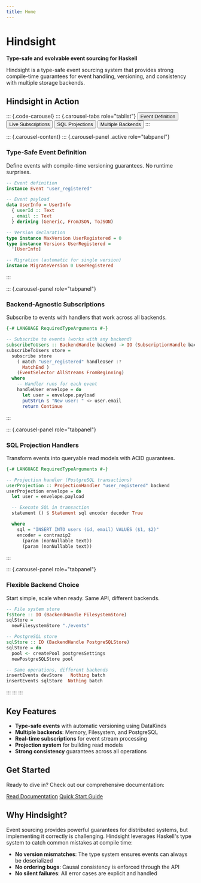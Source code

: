 ```yaml
---
title: Home
---
```


# Hindsight

**Type-safe and evolvable event sourcing for Haskell**

Hindsight is a type-safe event sourcing system that provides strong compile-time guarantees for event handling, versioning, and consistency with multiple storage backends.

## Hindsight in Action

::: {.code-carousel}
::: {.carousel-tabs role="tablist"}
<button class="carousel-tab" role="tab" aria-selected="true">Event Definition</button>
<button class="carousel-tab" role="tab" aria-selected="false">Live Subscriptions</button>
<button class="carousel-tab" role="tab" aria-selected="false">SQL Projections</button>
<button class="carousel-tab" role="tab" aria-selected="false">Multiple Backends</button>
:::

::: {.carousel-content}
::: {.carousel-panel .active role="tabpanel"}
### Type-Safe Event Definition

Define events with compile-time versioning guarantees. No runtime surprises.

```haskell
-- Event definition
instance Event "user_registered"

-- Event payload
data UserInfo = UserInfo
  { userId :: Text
  , email :: Text
  } deriving (Generic, FromJSON, ToJSON)

-- Version declaration
type instance MaxVersion UserRegistered = 0
type instance Versions UserRegistered =
  '[UserInfo]

-- Migration (automatic for single version)
instance MigrateVersion 0 UserRegistered
```
:::

::: {.carousel-panel role="tabpanel"}
### Backend-Agnostic Subscriptions

Subscribe to events with handlers that work across all backends.

```haskell
{-# LANGUAGE RequiredTypeArguments #-}

-- Subscribe to events (works with any backend)
subscribeToUsers :: BackendHandle backend -> IO (SubscriptionHandle backend)
subscribeToUsers store =
  subscribe store
    ( match "user_registered" handleUser :?
      MatchEnd )
    (EventSelector AllStreams FromBeginning)
  where
    -- Handler runs for each event
    handleUser envelope = do
      let user = envelope.payload
      putStrLn $ "New user: " <> user.email
      return Continue
```
:::

::: {.carousel-panel role="tabpanel"}
### SQL Projection Handlers

Transform events into queryable read models with ACID guarantees.

```haskell
{-# LANGUAGE RequiredTypeArguments #-}

-- Projection handler (PostgreSQL transactions)
userProjection :: ProjectionHandler "user_registered" backend
userProjection envelope = do
  let user = envelope.payload

  -- Execute SQL in transaction
  statement () $ Statement sql encoder decoder True

  where
    sql = "INSERT INTO users (id, email) VALUES ($1, $2)"
    encoder = contrazip2
      (param (nonNullable text))
      (param (nonNullable text))
```
:::

::: {.carousel-panel role="tabpanel"}
### Flexible Backend Choice

Start simple, scale when ready. Same API, different backends.

```haskell
-- File system store
fsStore :: IO (BackendHandle FilesystemStore)
sqlStore =
  newFilesystemStore "./events"

-- PostgreSQL store
sqlStore :: IO (BackendHandle PostgreSQLStore)
sqlStore = do
  pool <- createPool postgresSettings
  newPostgreSQLStore pool

-- Same operations, different backends
insertEvents devStore   Nothing batch
insertEvents sqlStore  Nothing batch
```
:::
:::
:::

## Key Features

- **Type-safe events** with automatic versioning using DataKinds
- **Multiple backends**: Memory, Filesystem, and PostgreSQL
- **Real-time subscriptions** for event stream processing
- **Projection system** for building read models
- **Strong consistency** guarantees across all operations

## Get Started

Ready to dive in? Check out our comprehensive documentation:

<div class="cta-buttons">
  <a href="/docs/" class="btn btn-primary">Read Documentation</a>
  <a href="/docs/tutorials/01-getting-started.html" class="btn btn-secondary">Quick Start Guide</a>
</div>

## Why Hindsight?

Event sourcing provides powerful guarantees for distributed systems, but implementing it correctly is challenging. Hindsight leverages Haskell's type system to catch common mistakes at compile time:

- **No version mismatches**: The type system ensures events can always be deserialized
- **No ordering bugs**: Causal consistency is enforced through the API
- **No silent failures**: All error cases are explicit and handled

